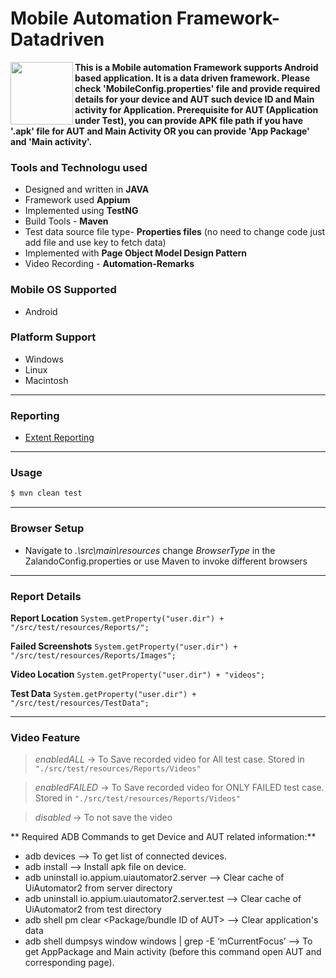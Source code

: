# Mobile Automation Framework-Datadriven

[<img src="https://avatars3.githubusercontent.com/u/3221291?v=3&s=200" align="left" width="100">](http://appium.io)

**This is a Mobile automation Framework supports Android based application. It is a data driven framework. Please check 'MobileConfig.properties' file and provide required details for your device and AUT such device ID and Main activity for Application. Prerequisite for AUT (Application under Test), you can provide APK file path if you have '.apk' file for AUT and Main Activity OR you can provide 'App Package' and 'Main activity'.**

### Tools and Technologu used
 - Designed and written in **JAVA**
 - Framework used **Appium**
 - Implemented using **TestNG**
 - Build Tools - **Maven**
 - Test data source file type- **Properties files** (no need to change code just add file and use key to fetch data)
 - Implemented with  **Page Object Model Design Pattern**
 - Video Recording - **Automation-Remarks**

### Mobile OS Supported
 - Android

### Platform Support
 - Windows
 - Linux
 - Macintosh

---
### Reporting
 - [Extent Reporting](http://extentreports.com/)
 
---
### Usage
```sh
$ mvn clean test
```
---
### Browser Setup
 - Navigate to *.\src\main\resources* change *BrowserType* in the ZalandoConfig.properties
 or use Maven to invoke different browsers
---

### Report Details

**Report Location** `System.getProperty("user.dir") + "/src/test/resources/Reports/";`

**Failed Screenshots** `System.getProperty("user.dir") + "/src/test/resources/Reports/Images";`

**Video Location** `System.getProperty("user.dir") + "videos";`

**Test Data** `System.getProperty("user.dir") + "/src/test/resources/TestData";`

---


### Video Feature
 > _enabledALL_ -> To Save recorded video for All test case. Stored in `"./src/test/resources/Reports/Videos"`
 
 > _enabledFAILED_ -> To Save recorded video for ONLY FAILED test case. Stored in  `"./src/test/resources/Reports/Videos"`
 
 > _disabled_ -> To not save the video
 
 ** Required ADB Commands to get Device and AUT related information:**
 - adb devices --> To get list of connected devices.
 - adb install <path to apk>  --> Install apk file on device.
 - adb uninstall io.appium.uiautomator2.server --> Clear cache of UiAutomator2  from server directory
 - adb uninstall io.appium.uiautomator2.server.test --> Clear cache of UiAutomator2  from test directory
 - adb shell pm clear <Package/bundle ID of AUT> --> Clear application's data
 - adb shell dumpsys window windows | grep -E ‘mCurrentFocus’ --> To get AppPackage and Main activity (before this command open AUT and corresponding page).
